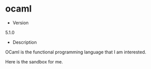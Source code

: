 # ocaml
- Version

5.1.0

- Description

OCaml is the functional programming language that I am interested.

Here is the sandbox for me.
